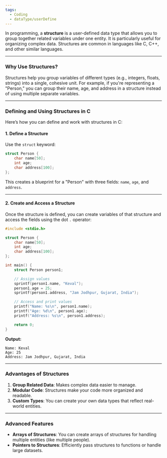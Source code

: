 ```yaml
---
tags:
  - Coding
  - dataType/userDefine
---
```

In programming, a **structure** is a user-defined data type that allows you to group together related variables under one entity. It is particularly useful for organizing complex data. Structures are common in languages like C, C++, and other similar languages.

---

### **Why Use Structures?**
Structures help you group variables of different types (e.g., integers, floats, strings) into a single, cohesive unit. For example, if you're representing a "Person," you can group their name, age, and address in a structure instead of using multiple separate variables.

---

### **Defining and Using Structures in C**
Here’s how you can define and work with structures in C:

#### **1. Define a Structure**
Use the `struct` keyword:
```c
struct Person {
    char name[50];
    int age;
    char address[100];
};
```

This creates a blueprint for a "Person" with three fields: `name`, `age`, and `address`.

---

#### **2. Create and Access a Structure**
Once the structure is defined, you can create variables of that structure and access the fields using the dot `.` operator:
```c
#include <stdio.h>

struct Person {
    char name[50];
    int age;
    char address[100];
};

int main() {
    struct Person person1;

    // Assign values
    sprintf(person1.name, "Keval");
    person1.age = 25;
    sprintf(person1.address, "Jam Jodhpur, Gujarat, India");

    // Access and print values
    printf("Name: %s\n", person1.name);
    printf("Age: %d\n", person1.age);
    printf("Address: %s\n", person1.address);

    return 0;
}
```

**Output:**
```
Name: Keval
Age: 25
Address: Jam Jodhpur, Gujarat, India
```

---

### **Advantages of Structures**
1. **Group Related Data**: Makes complex data easier to manage.
2. **Modular Code**: Structures make your code more organized and readable.
3. **Custom Types**: You can create your own data types that reflect real-world entities.

---

### **Advanced Features**
- **Arrays of Structures**: You can create arrays of structures for handling multiple entities (like multiple people).
- **Pointers to Structures**: Efficiently pass structures to functions or handle large datasets.

